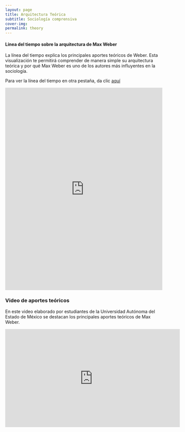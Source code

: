 ```yaml
---
layout: page
title: Arquitectura Teórica
subtitle: Sociología comprensiva
cover-img: 
permalink: theory
---
```


#### Línea del tiempo sobre la arquitectura de Max Weber

La línea del tiempo explica los principales aportes teóricos de Weber. Esta visualización te permitirá comprender de manera simple su arquitectura teórica y por qué Max Weber es uno de los autores más influyentes en la sociología. 

Para ver la línea del tiempo  en otra pestaña, da clic [aquí](https://cdn.knightlab.com/libs/timeline3/latest/embed/index.html?source=1HLN2K7XdllsBIhgPtiQw4VJlBHeEnZz_69cNAyRTeMM&font=Default&lang=en&initial_zoom=2&height=650)

<iframe src='https://cdn.knightlab.com/libs/timeline3/latest/embed/index.html?source=1HLN2K7XdllsBIhgPtiQw4VJlBHeEnZz_69cNAyRTeMM&font=Default&lang=en&initial_zoom=2&height=650' width='100%' height='650' webkitallowfullscreen mozallowfullscreen allowfullscreen frameborder='0'></iframe>


### Video de aportes teóricos

En este video elaborado por estudiantes de la Universidad Autónoma del Estado de México se destacan los principales aportes teóricos de Max Weber.
<iframe width="560" height="315" src="https://www.youtube.com/embed/ov54J9uEby0" title="YouTube video player" frameborder="0" allow="accelerometer; autoplay; clipboard-write; encrypted-media; gyroscope; picture-in-picture" allowfullscreen></iframe>
